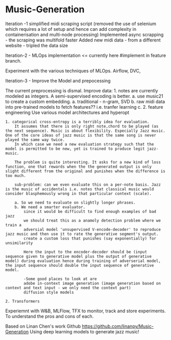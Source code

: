 # Music-Generation

Iteration -1
simplified midi scraping script (removed the use of selenium which requires a lot of setup and hence can add complexity in containerisation and multi-node processing)
Implemented async scrapping - the scraping was multifold faster
Added new midi data - from a different website - tripled the data size

Iteration-2 - MLOps implementation  <= currently here  #implement in feature branch.

Experiment with the various techniques of MLOps.
Airflow, DVC, 

Iteration-3 - Improve the Model and prepocessing

The current preprocessing is dismal.
Improve data:
    1. notes are currently modeled as integers. A semi-supervised encoding is better.
        a. use music21 to create a custom embedding.
        a. traditional - n-gram, SVD
        b. raw midi data into pre-trained models to fetch features?? i.e. tranfer learning
        c. 
    2. feature engineering
Use various model architectures and hyperopt

    1. categorical cross-entropy is a terribly idea for evaluation.
        It assumes that there is only right note,chord to be played (as the next sequence). Music is about flexibility. Especially Jazz music. One of the core ideas of jazz music is that the same song is never played the same way twice. 
        In which case we need a new evaluation strategy such that the model is permitted to be new, yet is trained to produce legit jazz-music.

        The problem is quite interesting. It asks for a new kind of loss function, one that rewards when the the generated output is only slight different from the original and punishes when the difference is too much. 

        sub-problem: can we even evaluate this on a per-note basis. Jazz is the music of accidentals i.e. notes that classical music would consider blasphemously wrong in that particular context (scale).

        a. So we need to evaluate on slightly longer phrases.
        b. We need a smarter evaluator.
            since it would be difficult to find enough examples of bad jazz
            we should treat this as a anamoly detection problem where we train a 
            adversial model 'unsupervised V-encode-decoder' to reproduce jazz music and then use it to rate the generative segment's output. 
            create a custom loss that punishes (say exponentially) for unsimilarity

            Here the input to the encoder-decoder should be (input sequence given to generative model plus the output of generative model) during evaluation hence during training of adverserial model, the input sequence should double the input sequence of generative model.

            -Some good places to look at are
            adobe in-context image generation (image generation based on context and text input - we only need the context part)
            diffusion style models

    2. Transformers

Experiemnt with W&B, MLFlow, TFX to monitor, track and store experiments.
To understand the pros and cons of each.


Based on Linan Chen's work
Github https://github.com/linanpy/Music-Generation
Using deep learning models to generate jazz music!
